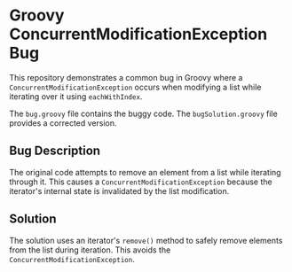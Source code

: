 # Groovy ConcurrentModificationException Bug
This repository demonstrates a common bug in Groovy where a `ConcurrentModificationException` occurs when modifying a list while iterating over it using `eachWithIndex`.

The `bug.groovy` file contains the buggy code. The `bugSolution.groovy` file provides a corrected version.

## Bug Description
The original code attempts to remove an element from a list while iterating through it. This causes a `ConcurrentModificationException` because the iterator's internal state is invalidated by the list modification.

## Solution
The solution uses an iterator's `remove()` method to safely remove elements from the list during iteration. This avoids the `ConcurrentModificationException`.